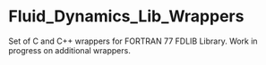 # Fluid_Dynamics_Lib_Wrappers
Set of C and C++ wrappers for FORTRAN 77 FDLIB Library.
Work in progress on additional wrappers.
